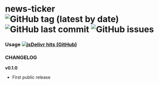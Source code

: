# news-ticker  ![GitHub tag (latest by date)](https://img.shields.io/github/v/tag/tigersway/news-ticker?style=flat-square) ![GitHub last commit](https://img.shields.io/github/last-commit/tigersway/news-ticker?style=flat-square) ![GitHub issues](https://img.shields.io/github/issues/tigersway/news-ticker?style=flat-square)

### Usage  [![jsDelivr hits (GitHub)](https://img.shields.io/jsdelivr/gh/hm/tigersway/news-ticker?logo=jselivr&style=flat-square)](https://www.jsdelivr.com/package/gh/tigersway/news-ticker)

### CHANGELOG

**v0.1.0**

- First public release
